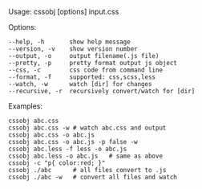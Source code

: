 
  Usage: cssobj [options] input.css

  Options:

    --help, -h       show help message
    --version, -v    show version number
    --output, -o     output filename(.js file)
    --pretty, -p     pretty format output js object
    --css, -c        css code from command line
    --format, -f     supported: css,scss,less
    --watch, -w      watch [dir] for changes
    --recursive, -r  recursively convert/watch for [dir]

  Examples:

    cssobj abc.css
    cssobj abc.css -w # watch abc.css and output
    cssobj abc.css -o abc.js
    cssobj abc.css -o abc.js -p false -w
    cssobj abc.less -f less -o abc.js
    cssobj abc.less -o abc.js   # same as above
    cssobj -c "p{ color:red; }"
    cssobj ./abc      # all files convert to .js
    cssobj ./abc -w   # convert all files and watch
